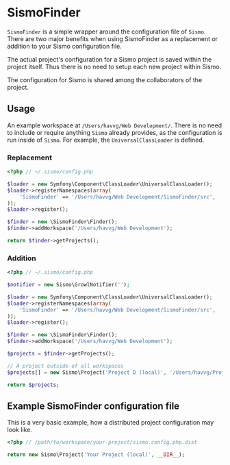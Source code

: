 # SismoFinder

``SismoFinder`` is a simple wrapper around the configuration file of ``Sismo``.
There are two major benefits when using SismoFinder as a replacement or addition to your Sismo configuration file.

The actual project's configuration for a Sismo project is saved within the project itself.
Thus there is no need to setup each new project within Sismo.

The configuration for Sismo is shared among the collaborators of the project.

## Usage

An example workspace at `/Users/havvg/Web Development/`.
There is no need to include or require anything `Sismo` already provides, as the configuration is run inside of `Sismo`.
For example, the `UniversalClassLoader` is defined.

### Replacement

```php
<?php // ~/.sismo/config.php

$loader = new Symfony\Component\ClassLoader\UniversalClassLoader();
$loader->registerNamespaces(array(
    'SismoFinder' => '/Users/havvg/Web Development/SismoFinder/src',
));
$loader->register();

$finder = new \SismoFinder\Finder();
$finder->addWorkspace('/Users/havvg/Web Development');

return $finder->getProjects();
```

### Addition

```php
<?php // ~/.sismo/config.php

$notifier = new Sismo\GrowlNotifier('');

$loader = new Symfony\Component\ClassLoader\UniversalClassLoader();
$loader->registerNamespaces(array(
    'SismoFinder' => '/Users/havvg/Web Development/SismoFinder/src',
));
$loader->register();

$finder = new \SismoFinder\Finder();
$finder->addWorkspace('/Users/havvg/Web Development');

$projects = $finder->getProjects();

// A project outside of all workspaces
$projects[] = new Sismo\Project('Project D (local)', '/Users/havvg/Project D/', $notifier);

return $projects;
```

## Example SismoFinder configuration file

This is a very basic example, how a distributed project configuration may look like.

```php
<?php // /path/to/workspace/your-project/sismo.config.php.dist

return new Sismo\Project('Your Project (local)', __DIR__);
```